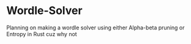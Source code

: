 # Wordle-Solver
Planning on making a wordle solver using either Alpha-beta pruning or Entropy in Rust cuz why not
